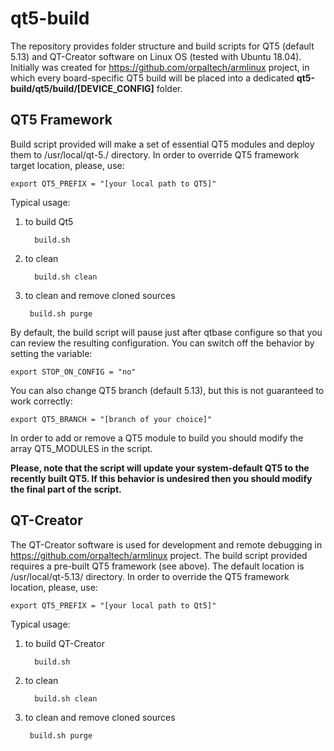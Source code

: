 # qt5-build

The repository provides folder structure and build scripts for QT5 (default 5.13) and QT-Creator software on Linux OS (tested with Ubuntu 18.04). Initially was created for https://github.com/orpaltech/armlinux project, in which every board-specific QT5 build will be placed into a dedicated **qt5-build/qt5/build/[DEVICE_CONFIG]** folder.


QT5 Framework
---------------------
Build script provided will make a set of essential QT5 modules and deploy them to /usr/local/qt-5.<x>/ directory. In order to override QT5 framework target location, please, use:


    export QT5_PREFIX = "[your local path to QT5]"


Typical usage:
1) to build Qt5

         build.sh
    
2) to clean 

         build.sh clean

3) to clean and remove cloned sources

        build.sh purge

By default, the build script will pause just after qtbase configure so that you can review the resulting configuration. You can switch off the behavior by setting the variable:


    export STOP_ON_CONFIG = "no"


You can also change QT5 branch (default 5.13), but this is not guaranteed to work correctly:

    export QT5_BRANCH = "[branch of your choice]"
    
    
In order to add or remove a QT5 module to build you should modify the array QT5_MODULES in the script.


**Please, note that the script will update your system-default QT5 to the recently built QT5. If this behavior is undesired then you should modify the final part of the script.**


QT-Creator
---------------------

The QT-Creator software is used for development and remote debugging in https://github.com/orpaltech/armlinux project. The build script provided requires a pre-built QT5 framework (see above). The default location is /usr/local/qt-5.13/ directory. In order to override the QT5 framework location, please, use:


    export QT5_PREFIX = "[your local path to Qt5]"


Typical usage:
1) to build QT-Creator

         build.sh
    
2) to clean 

         build.sh clean
         
3) to clean and remove cloned sources

        build.sh purge
